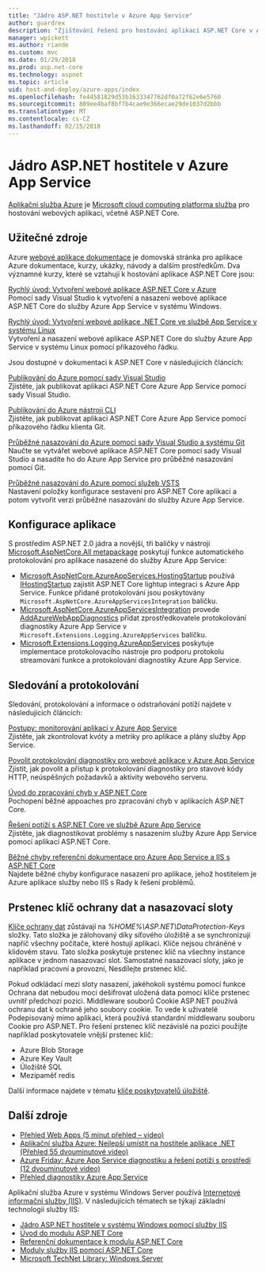 ```yaml
---
title: "Jádro ASP.NET hostitele v Azure App Service"
author: guardrex
description: "Zjišťování řešení pro hostování aplikací ASP.NET Core v Azure App Service s odkazy na užitečné zdroje."
manager: wpickett
ms.author: riande
ms.custom: mvc
ms.date: 01/29/2018
ms.prod: asp.net-core
ms.technology: aspnet
ms.topic: article
uid: host-and-deploy/azure-apps/index
ms.openlocfilehash: fe44581829d53b1633347762df0a72f62e6e5760
ms.sourcegitcommit: 809ee4baf8bf7b4cae9e366ecae29de1037d2bbb
ms.translationtype: MT
ms.contentlocale: cs-CZ
ms.lasthandoff: 02/15/2018
---
```

# <a name="host-aspnet-core-on-azure-app-service"></a>Jádro ASP.NET hostitele v Azure App Service

[Aplikační služba Azure](https://azure.microsoft.com/services/app-service/) je [Microsoft cloud computing platforma služba](https://azure.microsoft.com/) pro hostování webových aplikací, včetně ASP.NET Core.

## <a name="useful-resources"></a>Užitečné zdroje

Azure [webové aplikace dokumentace](/azure/app-service/) je domovská stránka pro aplikace Azure dokumentace, kurzy, ukázky, návody a dalším prostředkům. Dva významné kurzy, které se vztahují k hostování aplikace ASP.NET Core jsou:

[Rychlý úvod: Vytvoření webové aplikace ASP.NET Core v Azure](/azure/app-service/app-service-web-get-started-dotnet)  
Pomocí sady Visual Studio k vytvoření a nasazení webové aplikace ASP.NET Core do služby Azure App Service v systému Windows.

[Rychlý úvod: Vytvoření webové aplikace .NET Core ve službě App Service v systému Linux](/azure/app-service/containers/quickstart-dotnetcore)  
Vytvoření a nasazení webové aplikace ASP.NET Core do služby Azure App Service v systému Linux pomocí příkazového řádku.

Jsou dostupné v dokumentaci k ASP.NET Core v následujících článcích:

[Publikování do Azure pomocí sady Visual Studio](xref:tutorials/publish-to-azure-webapp-using-vs)  
Zjistěte, jak publikovat aplikaci ASP.NET Core Azure App Service pomocí sady Visual Studio.

[Publikování do Azure nástroji CLI](xref:tutorials/publish-to-azure-webapp-using-cli)  
Zjistěte, jak publikovat aplikaci ASP.NET Core Azure App Service pomocí příkazového řádku klienta Git.

[Průběžné nasazování do Azure pomocí sady Visual Studio a systému Git](xref:host-and-deploy/azure-apps/azure-continuous-deployment)  
Naučte se vytvářet webové aplikace ASP.NET Core pomocí sady Visual Studio a nasadíte ho do Azure App Service pro průběžné nasazování pomocí Git.

[Průběžné nasazování do Azure pomocí služeb VSTS](https://www.visualstudio.com/docs/build/aspnet/core/quick-to-azure)  
Nastavení položky konfigurace sestavení pro ASP.NET Core aplikaci a potom vytvořit verzi průběžné nasazování do služby Azure App Service.

## <a name="application-configuration"></a>Konfigurace aplikace

S prostředím ASP.NET 2.0 jádra a novější, tři balíčky v nástroji [Microsoft.AspNetCore.All metapackage](xref:fundamentals/metapackage) poskytují funkce automatického protokolování pro aplikace nasazené do služby Azure App Service:

* [Microsoft.AspNetCore.AzureAppServices.HostingStartup](https://www.nuget.org/packages/Microsoft.AspNetCore.AzureAppServices.HostingStartup/) používá [IHostingStartup](xref:host-and-deploy/platform-specific-configuration) zajistit ASP.NET Core lightup integraci s Azure App Service. Funkce přidané protokolování jsou poskytovány `Microsoft.AspNetCore.AzureAppServicesIntegration` balíčku.
* [Microsoft.AspNetCore.AzureAppServicesIntegration](https://www.nuget.org/packages/Microsoft.AspNetCore.AzureAppServicesIntegration/) provede [AddAzureWebAppDiagnostics](/dotnet/api/microsoft.extensions.logging.azureappservicesloggerfactoryextensions.addazurewebappdiagnostics) přidat zprostředkovatele protokolování diagnostiky Azure App Service v `Microsoft.Extensions.Logging.AzureAppServices` balíčku.
* [Microsoft.Extensions.Logging.AzureAppServices](https://www.nuget.org/packages/Microsoft.Extensions.Logging.AzureAppServices/) poskytuje implementace protokolovacího nástroje pro podporu protokolu streamování funkce a protokolování diagnostiky Azure App Service.

## <a name="monitoring-and-logging"></a>Sledování a protokolování

Sledování, protokolování a informace o odstraňování potíží najdete v následujících článcích:

[Postupy: monitorování aplikací v Azure App Service](/azure/app-service/web-sites-monitor)  
Zjistěte, jak zkontrolovat kvóty a metriky pro aplikace a plány služby App Service.

[Povolit protokolování diagnostiky pro webové aplikace v Azure App Service](/azure/app-service/web-sites-enable-diagnostic-log)  
Zjistit, jak povolit a přístup k protokolování diagnostiky pro stavové kódy HTTP, neúspěšných požadavků a aktivity webového serveru.

[Úvod do zpracování chyb v ASP.NET Core](xref:fundamentals/error-handling)  
Pochopení běžné appoaches pro zpracování chyb v aplikacích ASP.NET Core.

[Řešení potíží s ASP.NET Core ve službě Azure App Service](xref:host-and-deploy/azure-apps/troubleshoot)  
Zjistěte, jak diagnostikovat problémy s nasazením služby Azure App Service pomocí aplikací ASP.NET Core.

[Běžné chyby referenční dokumentace pro Azure App Service a IIS s ASP.NET Core](xref:host-and-deploy/azure-iis-errors-reference)  
Najdete běžné chyby konfigurace nasazení pro aplikace, jehož hostitelem je Azure aplikace služby nebo IIS s Rady k řešení problémů.

## <a name="data-protection-key-ring-and-deployment-slots"></a>Prstenec klíč ochrany dat a nasazovací sloty

[Klíče ochrany dat](xref:security/data-protection/implementation/key-management#data-protection-implementation-key-management) zůstávají na *%HOME%\ASP.NET\DataProtection-Keys* složky. Tato složka je zálohovaný díky síťového úložiště a se synchronizují napříč všechny počítače, které hostují aplikaci. Klíče nejsou chráněné v klidovém stavu. Tato složka poskytuje prstenec klíč na všechny instance aplikace v jednom nasazovací slot. Samostatné nasazovací sloty, jako je například pracovní a provozní, Nesdílejte prstenec klíč.

Pokud odkládací mezi sloty nasazení, jakéhokoli systému pomocí funkce Ochrana dat nebudou moci dešifrovat uložená data pomocí klíče prstenec uvnitř předchozí pozici. Middleware souborů Cookie ASP.NET používá ochranu dat k ochraně jeho soubory cookie. To vede k uživatelé Podepisovaný mimo aplikaci, která používá standardní middlewaru souboru Cookie pro ASP.NET. Pro řešení prstenec klíč nezávislé na pozici použijte například poskytovatele vnější prstenec klíč:

* Azure Blob Storage
* Azure Key Vault
* Úložiště SQL
* Mezipaměť redis

Další informace najdete v tématu [klíče poskytovatelů úložiště](xref:security/data-protection/implementation/key-storage-providers).

## <a name="additional-resources"></a>Další zdroje

* [Přehled Web Apps (5 minut přehled – video)](/azure/app-service/app-service-web-overview)
* [Aplikační služba Azure: Nejlepší umístit na hostitele aplikace .NET (Přehled 55 dvouminutové video)](https://channel9.msdn.com/events/dotnetConf/2017/T222)
* [Azure Friday: Azure App Service diagnostiku a řešení potíží s prostředí (12 dvouminutové video)](https://channel9.msdn.com/Shows/Azure-Friday/Azure-App-Service-Diagnostic-and-Troubleshooting-Experience)
* [Přehled diagnostiky Azure App Service](/azure/app-service/app-service-diagnostics)

Aplikační služba Azure v systému Windows Server používá [Internetové informační služby (IIS)](https://www.iis.net/). V následujících tématech se týkají základní technologii služby IIS:

* [Jádro ASP.NET hostitele v systému Windows pomocí služby IIS](xref:host-and-deploy/iis/index)
* [Úvod do modulu ASP.NET Core](xref:fundamentals/servers/aspnet-core-module)
* [Referenční dokumentace k modulu ASP.NET Core](xref:host-and-deploy/aspnet-core-module)
* [Moduly služby IIS pomocí ASP.NET Core](xref:host-and-deploy/iis/modules)
* [Microsoft TechNet Library: Windows Server](https://docs.microsoft.com/windows-server/windows-server-versions)
